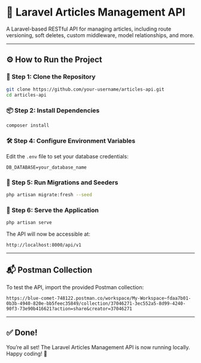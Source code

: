 # 📰 Laravel Articles Management API

A Laravel-based RESTful API for managing articles, including route versioning, soft deletes, custom middleware, model relationships, and more.

---

## ⚙️ How to Run the Project

### 📁 Step 1: Clone the Repository

```bash
git clone https://github.com/your-username/articles-api.git
cd articles-api
```

### 📦 Step 2: Install Dependencies

```bash
composer install
```

### 🛠️ Step 4: Configure Environment Variables

Edit the `.env` file to set your database credentials:

```
DB_DATABASE=your_database_name

```

### 🧱 Step 5: Run Migrations and Seeders

```bash
php artisan migrate:fresh --seed
```

### 🚀 Step 6: Serve the Application

```bash
php artisan serve
```

The API will now be accessible at:

```
http://localhost:8000/api/v1
```

---

## 📬 Postman Collection

To test the API, import the provided Postman collection:

```
https://blue-comet-748122.postman.co/workspace/My-Workspace~fdaa7b01-0b3b-4940-820e-bb5feec35849/collection/37046271-3ec552a5-8d99-4240-90f3-73e90b416621?action=share&creator=37046271 
```

---

## ✅ Done!

You’re all set! The Laravel Articles Management API is now running locally. Happy coding! 🎉